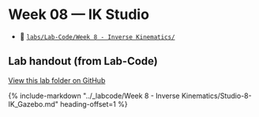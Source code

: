 # Week 08 — IK Studio

- 📁 [`labs/Lab-Code/Week 8 - Inverse Kinematics/`](../Lab-Code/Week%208%20-%20Inverse%20Kinematics/)

<!-- BEGIN:AUTO-INCLUDE-README -->
## Lab handout (from Lab-Code)

[View this lab folder on GitHub](https://github.com/ENME480/Lab-Code/tree/main/Week%208%20-%20Inverse%20Kinematics)

{% include-markdown "../_labcode/Week 8 - Inverse Kinematics/Studio-8-IK_Gazebo.md" heading-offset=1 %}
<!-- END:AUTO-INCLUDE-README -->



